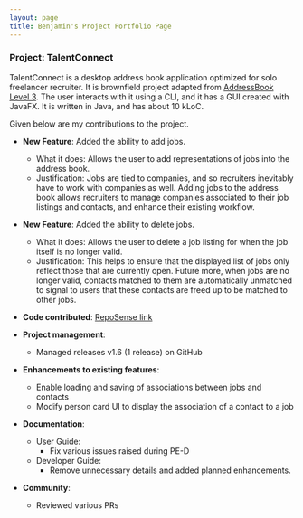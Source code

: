```yaml
---
layout: page
title: Benjamin's Project Portfolio Page
---
```


### Project: TalentConnect

TalentConnect is a desktop address book application optimized for solo freelancer recruiter. It is brownfield project adapted from [AddressBook Level 3](https://se-education.org/addressbook-level3/). The user interacts with it using a CLI, and it has a GUI created with JavaFX. It is written in Java, and has about 10 kLoC.

Given below are my contributions to the project.

* **New Feature**: Added the ability to add jobs.
  * What it does: Allows the user to add representations of jobs into the address book.
  * Justification: Jobs are tied to companies, and so recruiters inevitably
    have to work with companies as well. Adding jobs to the address book
    allows recruiters to manage companies associated to their job listings and
    contacts, and enhance their existing workflow.

* **New Feature**: Added the ability to delete jobs.
  * What it does: Allows the user to delete a job listing for when the job itself is no longer valid.
  * Justification: This helps to ensure that the displayed list of jobs only reflect those that are currently open. Future more, when jobs are no longer valid,
  contacts matched to them are automatically unmatched to signal to users that these contacts are freed up to be matched to other jobs.


* **Code contributed**: [RepoSense link](https://nus-cs2103-ay2425s1.github.io/tp-dashboard/?search=quasant&sort=groupTitle&sortWithin=title&timeframe=commit&mergegroup=&groupSelect=groupByRepos&breakdown=true&checkedFileTypes=docs~functional-code~test-code~other&since=2024-09-20&tabOpen=true&tabType=authorship&tabAuthor=Quasant&tabRepo=AY2425S1-CS2103-F13-4%2Ftp%5Bmaster%5D&authorshipIsMergeGroup=false&authorshipFileTypes=docs~functional-code~test-code&authorshipIsBinaryFileTypeChecked=false&authorshipIsIgnoredFilesChecked=false)

* **Project management**:
  * Managed releases v1.6 (1 release) on GitHub

* **Enhancements to existing features**:
  * Enable loading and saving of associations between jobs and contacts
  * Modify person card UI to display the association of a contact to a job 

* **Documentation**:
  * User Guide:
    * Fix various issues raised during PE-D 
  * Developer Guide:
    * Remove unnecessary details and added planned enhancements.

* **Community**:
  * Reviewed various PRs


